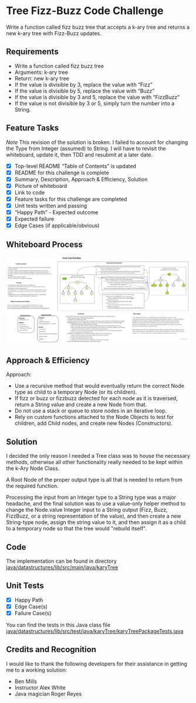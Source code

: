 # Tree Fizz-Buzz Code Challenge

Write a function called fizz buzz tree that accepts a k-ary tree and returns a new k-ary tree with Fizz-Buzz updates.

## Requirements

- Write a function called fizz buzz tree
- Arguments: k-ary tree
- Return: new k-ary tree
- If the value is divisible by 3, replace the value with “Fizz”
- If the value is divisible by 5, replace the value with “Buzz”
- If the value is divisible by 3 and 5, replace the value with “FizzBuzz”
- If the value is not divisible by 3 or 5, simply turn the number into a String.

## Feature Tasks

*Note* This revision of the solution is broken. I failed to account for changing the Type from Integer (assumed)
to String. I will have to revisit the whiteboard, update it, then TDD and resubmit at a later date.

- [X] Top-level README “Table of Contents” is updated
- [X] README for this challenge is complete
- [X] Summary, Description, Approach & Efficiency, Solution
- [X] Picture of whiteboard
- [X] Link to code
- [X] Feature tasks for this challenge are completed
- [X] Unit tests written and passing
- [X] “Happy Path” - Expected outcome
- [X] Expected failure
- [X] Edge Cases (if applicable/obvious)

## Whiteboard Process

![tree-fizz-buzz Whiteboard](tree-fizz-buzz.jpg)

## Approach & Efficiency

Approach:

- Use a recursive method that would eventually return the correct Node type as child to a temporary Node (or its children).
- If fizz or buzz or fizzbuzz detected for each node as it is traversed, return a String value and create a new Node from that.
- Do not use a stack or queue to store nodes in an iterative loop.
- Rely on custom functions attached to the Node Objects to test for children, add Child nodes, and create new Nodes (Constructors).


## Solution

I decided the only reason I needed a Tree class was to house the necessary methods, otherwise all other functionality
really needed to be kept within the k-Ary Node Class.

A Root Node of the proper output type is all that is needed to return from the required function.

Processing the input from an Integer type to a String type was a major headache, and the final solution was to use a
value-only helper method to change the Node.value Integer input to a String output (Fizz, Buzz, FizzBuzz, or a string
representation of the value), and then create a new String-type node, assign the string value to it, and then assign it
as a child to a temporary node so that the tree would "rebuild itself".



## Code

The implementation can be found in directory [java/datastructures/lib/src/main/java/karyTree](java/datastructures/lib/src/main/java/karyTree)

## Unit Tests

- [X] Happy Path
- [X] Edge Case(s)
- [X] Failure Case(s)

You can find the tests in this Java class file [java/datastructures/lib/src/test/java/karyTree/karyTreePackageTests.java](java/datastructures/lib/src/test/java/karyTree/karyTreePackageTests.java)

## Credits and Recognition

I would like to thank the following developers for their assistance in getting me to a working solution:

- Ben Mills
- Instructor Alex White
- Java magician Roger Reyes
